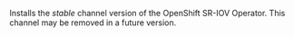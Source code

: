 Installs the *stable* channel version of the OpenShift SR-IOV Operator.  This channel may be removed in a future version.
